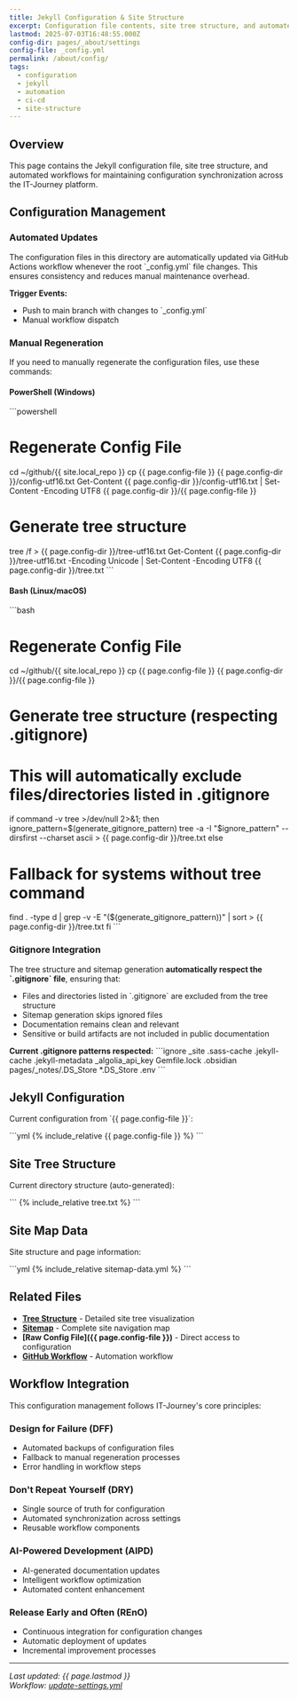 ```yaml
---
title: Jekyll Configuration & Site Structure
excerpt: Configuration file contents, site tree structure, and automated regeneration workflows.
lastmod: 2025-07-03T16:48:55.000Z
config-dir: pages/_about/settings
config-file: _config.yml
permalink: /about/config/
tags:
  - configuration
  - jekyll
  - automation
  - ci-cd
  - site-structure
---
```


## Overview

This page contains the Jekyll configuration file, site tree structure, and automated workflows for maintaining configuration synchronization across the IT-Journey platform.

## Configuration Management

### Automated Updates

The configuration files in this directory are automatically updated via GitHub Actions workflow whenever the root \`_config.yml\` file changes. This ensures consistency and reduces manual maintenance overhead.

**Trigger Events:**
- Push to main branch with changes to \`_config.yml\`
- Manual workflow dispatch

### Manual Regeneration

If you need to manually regenerate the configuration files, use these commands:

#### PowerShell (Windows)
\`\`\`powershell
# Regenerate Config File
cd ~/github/{{ site.local_repo }}
cp {{ page.config-file }} {{ page.config-dir }}/config-utf16.txt
Get-Content {{ page.config-dir }}/config-utf16.txt | Set-Content -Encoding UTF8 {{ page.config-dir }}/{{ page.config-file }}

# Generate tree structure
tree /f > {{ page.config-dir }}/tree-utf16.txt
Get-Content {{ page.config-dir }}/tree-utf16.txt -Encoding Unicode | Set-Content -Encoding UTF8 {{ page.config-dir }}/tree.txt
\`\`\`

#### Bash (Linux/macOS)
\`\`\`bash
# Regenerate Config File
cd ~/github/{{ site.local_repo }}
cp {{ page.config-file }} {{ page.config-dir }}/{{ page.config-file }}

# Generate tree structure (respecting .gitignore)
# This will automatically exclude files/directories listed in .gitignore
if command -v tree >/dev/null 2>&1; then
  ignore_pattern=\$(generate_gitignore_pattern)
  tree -a -I "\$ignore_pattern" --dirsfirst --charset ascii > {{ page.config-dir }}/tree.txt
else
  # Fallback for systems without tree command
  find . -type d | grep -v -E "(\$(generate_gitignore_pattern))" | sort > {{ page.config-dir }}/tree.txt
fi
\`\`\`

### Gitignore Integration

The tree structure and sitemap generation **automatically respect the \`.gitignore\` file**, ensuring that:

- Files and directories listed in \`.gitignore\` are excluded from the tree structure
- Sitemap generation skips ignored files
- Documentation remains clean and relevant
- Sensitive or build artifacts are not included in public documentation

**Current .gitignore patterns respected:**
\`\`\`ignore
_site
.sass-cache
.jekyll-cache
.jekyll-metadata
_algolia_api_key
Gemfile.lock
.obsidian
pages/_notes/.DS_Store
*.DS_Store
.env
\`\`\`

## Jekyll Configuration

Current configuration from \`{{ page.config-file }}\`:

\`\`\`yml
{% include_relative {{ page.config-file }} %}
\`\`\`

## Site Tree Structure

Current directory structure (auto-generated):

\`\`\`
{% include_relative tree.txt %}
\`\`\`

## Site Map Data

Site structure and page information:

\`\`\`yml
{% include_relative sitemap-data.yml %}
\`\`\`

## Related Files

- **[Tree Structure](tree.html)** - Detailed site tree visualization
- **[Sitemap](sitemap.html)** - Complete site navigation map
- **[Raw Config File]({{ page.config-file }})** - Direct access to configuration
- **[GitHub Workflow](/.github/workflows/update-settings.yml)** - Automation workflow

## Workflow Integration

This configuration management follows IT-Journey's core principles:

### Design for Failure (DFF)
- Automated backups of configuration files
- Fallback to manual regeneration processes
- Error handling in workflow steps

### Don't Repeat Yourself (DRY)
- Single source of truth for configuration
- Automated synchronization across settings
- Reusable workflow components

### AI-Powered Development (AIPD)
- AI-generated documentation updates
- Intelligent workflow optimization
- Automated content enhancement

### Release Early and Often (REnO)
- Continuous integration for configuration changes
- Automatic deployment of updates
- Incremental improvement processes

---

*Last updated: {{ page.lastmod }}*  
*Workflow: [update-settings.yml](/.github/workflows/update-settings.yml)*
